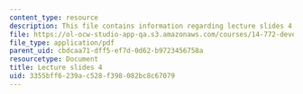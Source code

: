 ```yaml
---
content_type: resource
description: This file contains information regarding lecture slides 4.
file: https://ol-ocw-studio-app-qa.s3.amazonaws.com/courses/14-772-development-economics-macroeconomics-spring-2013/3355bff6239ac528f398082bc8c67079_MIT14_772S13_lecture4.pdf
file_type: application/pdf
parent_uid: cbdcaa71-dff5-ef7d-0d62-b9723456758a
resourcetype: Document
title: Lecture slides 4
uid: 3355bff6-239a-c528-f398-082bc8c67079
---
```

